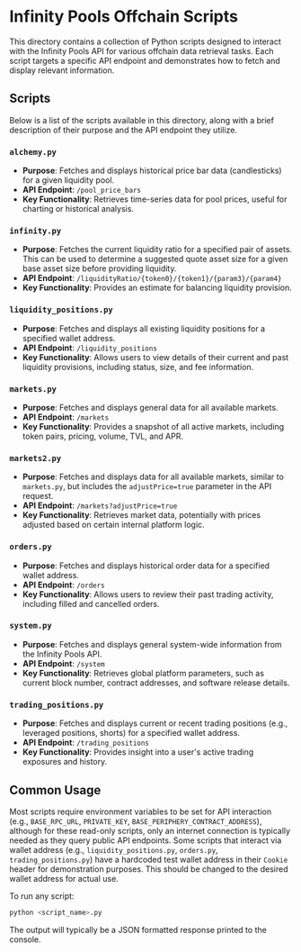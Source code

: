 # Infinity Pools Offchain Scripts

This directory contains a collection of Python scripts designed to interact with the Infinity Pools API for various offchain data retrieval tasks. Each script targets a specific API endpoint and demonstrates how to fetch and display relevant information.

## Scripts

Below is a list of the scripts available in this directory, along with a brief description of their purpose and the API endpoint they utilize.

### `alchemy.py`
-   **Purpose**: Fetches and displays historical price bar data (candlesticks) for a given liquidity pool.
-   **API Endpoint**: `/pool_price_bars`
-   **Key Functionality**: Retrieves time-series data for pool prices, useful for charting or historical analysis.

### `infinity.py`
-   **Purpose**: Fetches the current liquidity ratio for a specified pair of assets. This can be used to determine a suggested quote asset size for a given base asset size before providing liquidity.
-   **API Endpoint**: `/liquidityRatio/{token0}/{token1}/{param3}/{param4}`
-   **Key Functionality**: Provides an estimate for balancing liquidity provision.

### `liquidity_positions.py`
-   **Purpose**: Fetches and displays all existing liquidity positions for a specified wallet address.
-   **API Endpoint**: `/liquidity_positions`
-   **Key Functionality**: Allows users to view details of their current and past liquidity provisions, including status, size, and fee information.

### `markets.py`
-   **Purpose**: Fetches and displays general data for all available markets.
-   **API Endpoint**: `/markets`
-   **Key Functionality**: Provides a snapshot of all active markets, including token pairs, pricing, volume, TVL, and APR.

### `markets2.py`
-   **Purpose**: Fetches and displays data for all available markets, similar to `markets.py`, but includes the `adjustPrice=true` parameter in the API request.
-   **API Endpoint**: `/markets?adjustPrice=true`
-   **Key Functionality**: Retrieves market data, potentially with prices adjusted based on certain internal platform logic.

### `orders.py`
-   **Purpose**: Fetches and displays historical order data for a specified wallet address.
-   **API Endpoint**: `/orders`
-   **Key Functionality**: Allows users to review their past trading activity, including filled and cancelled orders.

### `system.py`
-   **Purpose**: Fetches and displays general system-wide information from the Infinity Pools API.
-   **API Endpoint**: `/system`
-   **Key Functionality**: Retrieves global platform parameters, such as current block number, contract addresses, and software release details.

### `trading_positions.py`
-   **Purpose**: Fetches and displays current or recent trading positions (e.g., leveraged positions, shorts) for a specified wallet address.
-   **API Endpoint**: `/trading_positions`
-   **Key Functionality**: Provides insight into a user's active trading exposures and history.

## Common Usage

Most scripts require environment variables to be set for API interaction (e.g., `BASE_RPC_URL`, `PRIVATE_KEY`, `BASE_PERIPHERY_CONTRACT_ADDRESS`), although for these read-only scripts, only an internet connection is typically needed as they query public API endpoints. Some scripts that interact via wallet address (e.g., `liquidity_positions.py`, `orders.py`, `trading_positions.py`) have a hardcoded test wallet address in their `Cookie` header for demonstration purposes. This should be changed to the desired wallet address for actual use.

To run any script:
```bash
python <script_name>.py
```
The output will typically be a JSON formatted response printed to the console.
